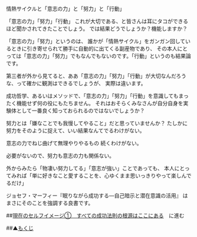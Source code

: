 情熱サイクルと「意志の力」と「努力」と「行動」

「意志の力」「努力」「行動」
これが大切である、と皆さんは耳にタコができるほど聞かされてきたことでしょう。
では結果どうでしょうか？機能しますか？

「意志の力」「努力」というのは、
誰かが「情熱サイクル」をガンガン回しているときに引き寄せられて勝手に自動的に出てくる副産物であり、
その本人にとっては「意志の力」「努力」でもなんでもないのです。「行動」というのも結果論です。

第三者が外から見てると、ああ「意志の力」「努力」「行動」が大切なんだろうな、って確かに観測はできるでしょうが、
実際は違います。

成功哲学、あるいはメソッドで、「意志の力」「努力」「行動」を意識してもまったく機能せず何の役にもたちません。
それはおそらくみなさんが自分自身を実験体として一番良く知っておられるのではないでしょうか？

努力とは「嫌なことでも我慢してやること」だと思っていませんか？
たしかに努力をそのように捉えて、いい結果なんてでるわけがない。

意志の力でねじ曲げて無理やりやるもの
続くわけがない。

必要がないので、努力も意志の力も関係ない。

外からみたら「物凄い努力してる」「意志が強い」ことであっても、
本人にとってみれば「単に好きなこと愛することを、心ゆくまま思いっきりやって楽しんでるだけ」

ジョセフ・マーフィー『眠りながら成功する―自己暗示と潜在意識の活用』
はまさにそのことを強調する良書です。

##[現在のセルフイメージ①　すべての成功法則の根源はここにある](/contents/entry2/entry.html)　に進む

##▲[もくじ](/contents/a_index/entry.html)